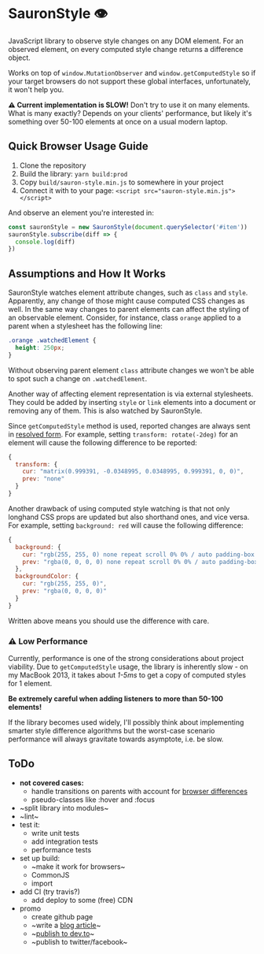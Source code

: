 # SauronStyle 👁

JavaScript library to observe style changes on any DOM element. For an observed element, on every computed style change returns a difference object.

Works on top of `window.MutationObserver` and `window.getComputedStyle` so if your target browsers do not support these global interfaces, unfortunately, it won't help you.

**⚠️ Current implementation is SLOW!** Don't try to use it on many elements. What is many exactly? Depends on your clients' performance, but likely it's something over 50-100 elements at once on a usual modern laptop.

## Quick Browser Usage Guide

1. Clone the repository
1. Build the library: `yarn build:prod`
1. Copy `build/sauron-style.min.js` to somewhere in your project
1. Connect it with to your page: `<script src="sauron-style.min.js"></script>`

And observe an element you're interested in:
```javascript
const sauronStyle = new SauronStyle(document.querySelector('#item'))
sauronStyle.subscribe(diff => {
  console.log(diff)
})
```

## Assumptions and How It Works
SauronStyle watches element attribute changes, such as `class` and `style`. Apparently, any change of those might cause computed CSS changes as well. In the same way changes to parent elements can affect the styling of an observable element. Consider, for instance, class `orange` applied to a parent when a stylesheet has the following line:

```css
.orange .watchedElement {
  height: 250px;
}
```

Without observing parent element `class` attribute changes we won't be able to spot such a change on `.watchedElement`.

Another way of affecting element representation is via external stylesheets. They could be added by inserting `style` or `link` elements into a document or removing any of them. This is also watched by SauronStyle.

Since `getComputedStyle` method is used, reported changes are always sent in [resolved form](https://developer.mozilla.org/en-US/docs/Web/CSS/resolved_value). For example, setting `transform: rotate(-2deg)` for an element will cause the following difference to be reported:

```javascript
{
  transform: {
    cur: "matrix(0.999391, -0.0348995, 0.0348995, 0.999391, 0, 0)",
    prev: "none"
  }
}
```

Another drawback of using computed style watching is that not only longhand CSS props are updated but also shorthand ones, and vice versa. For example, setting `background: red` will cause the following difference:

```javascript
{
  background: {
    cur: "rgb(255, 255, 0) none repeat scroll 0% 0% / auto padding-box border-box",
    prev: "rgba(0, 0, 0, 0) none repeat scroll 0% 0% / auto padding-box border-box"
  },
  backgroundColor: {
    cur: "rgb(255, 255, 0)",
    prev: "rgba(0, 0, 0, 0)"
  }
}
```
Written above means you should use the difference with care.

### ⚠️ Low Performance

Currently, performance is one of the strong considerations about project viability. Due to `getComputedStyle` usage, the library is inherently slow - on my MacBook 2013, it takes about *1-5ms* to get a copy of computed styles for 1 element.

**Be extremely careful when adding listeners to more than 50-100 elements!**

If the library becomes used widely, I'll possibly think about implementing smarter style difference algorithms but the worst-case scenario performance will always gravitate towards asymptote, i.e. be slow.


## ToDo
- **not covered cases:**
  - handle transitions on parents with account for [browser differences](https://developer.mozilla.org/en-US/docs/Web/API/Window/getComputedStyle#Notes)
  - pseudo-classes like :hover and :focus
- ~split library into modules~
- ~lint~
- test it:
  - write unit tests
  - add integration tests
  - performance tests
- set up build:
  - ~make it work for browsers~
  - CommonJS
  - import
- add CI (try travis?)
  - add deploy to some (free) CDN
- promo
  - create github page
  - ~write a [blog article](http://oleggromov.com/notes/2018-02-observing-style-changes/)~
  - ~[publish to dev.to](https://dev.to/oleggromov/observing-style-changes---d4f)~
  - ~publish to twitter/facebook~

